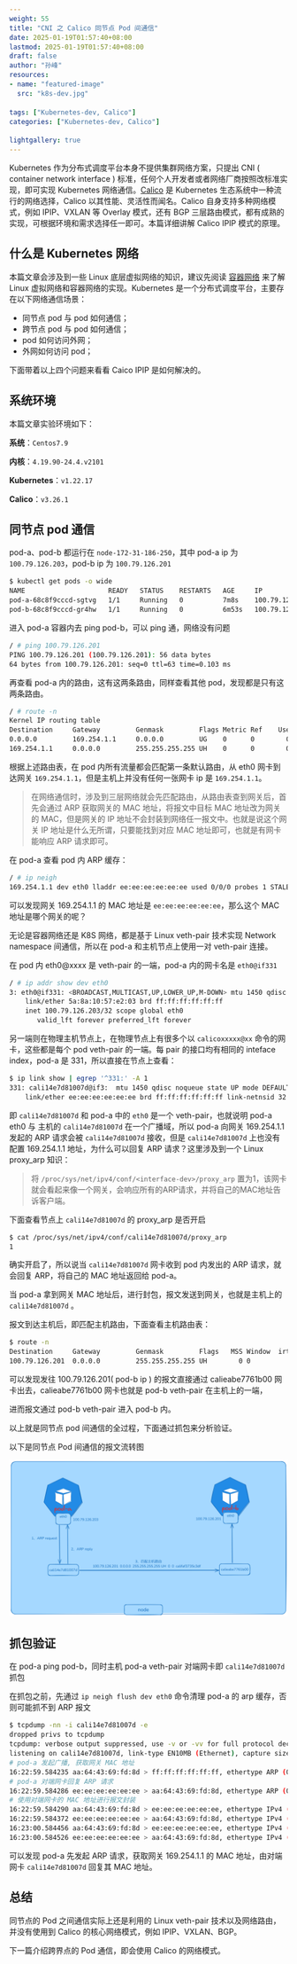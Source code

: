 ```yaml
---
weight: 55
title: "CNI 之 Calico 同节点 Pod 间通信"
date: 2025-01-19T01:57:40+08:00
lastmod: 2025-01-19T01:57:40+08:00
draft: false
author: "孙峰"
resources:
- name: "featured-image"
  src: "k8s-dev.jpg"

tags: ["Kubernetes-dev, Calico"]
categories: ["Kubernetes-dev, Calico"]

lightgallery: true
---
```


Kubernetes 作为分布式调度平台本身不提供集群网络方案，只提出 CNI ( container network interface ) 标准，任何个人开发者或者网络厂商按照改标准实现，即可实现 Kubernetes 网络通信。[Calico](https://www.tigera.io/project-calico/)  是 Kubernetes 生态系统中一种流行的网络选择，Calico 以其性能、灵活性而闻名。Calico 自身支持多种网络模式，例如 IPIP、VXLAN 等 Overlay 模式，还有 BGP 三层路由模式，都有成熟的实现，可根据环境和需求选择任一即可。本篇详细讲解 Calico IPIP 模式的原理。

## 什么是 Kubernetes 网络

本篇文章会涉及到一些 Linux 底层虚拟网络的知识，建议先阅读 [容器网络](https://sfeng1996.github.io/container-network/) 来了解 Linux 虚拟网络和容器网络的实现。Kubernetes 是一个分布式调度平台，主要存在以下网络通信场景：

- 同节点 pod 与 pod 如何通信；
- 跨节点 pod 与 pod 如何通信；
- pod 如何访问外网；
- 外网如何访问 pod；

下面带着以上四个问题来看看 Caico IPIP 是如何解决的。

## 系统环境

本篇文章实验环境如下：

**系统**：`Centos7.9`

**内核**：`4.19.90-24.4.v2101`

**Kubernetes**：`v1.22.17`

**Calico**：`v3.26.1`

## 同节点 pod 通信

pod-a、pod-b 都运行在 `node-172-31-186-250`，其中 pod-a ip 为 `100.79.126.203`，pod-b ip 为 `100.79.126.201`

```bash
$ kubectl get pods -o wide
NAME                     READY   STATUS    RESTARTS   AGE     IP               NODE                  NOMINATED NODE   READINESS GATES
pod-a-68c8f9cccd-sgtvg   1/1     Running   0          7m8s    100.79.126.203   node-172-31-186-250   <none>           <none>
pod-b-68c8f9cccd-gr4hw   1/1     Running   0          6m53s   100.79.126.201   node-172-31-186-250   <none>           <none>
```

进入 pod-a 容器内去 ping pod-b，可以 ping 通，网络没有问题

```bash
/ # ping 100.79.126.201
PING 100.79.126.201 (100.79.126.201): 56 data bytes
64 bytes from 100.79.126.201: seq=0 ttl=63 time=0.103 ms
```

再查看 pod-a 内的路由，这有这两条路由，同样查看其他 pod，发现都是只有这两条路由。

```bash
/ # route -n
Kernel IP routing table
Destination     Gateway         Genmask         Flags Metric Ref    Use Iface
0.0.0.0         169.254.1.1     0.0.0.0         UG    0      0        0 eth0
169.254.1.1     0.0.0.0         255.255.255.255 UH    0      0        0 eth0
```

根据上述路由表，在 pod 内所有流量都会匹配第一条默认路由，从 eth0 网卡到达网关 `169.254.1.1`，但是主机上并没有任何一张网卡 ip 是 `169.254.1.1`。

> 在网络通信时，涉及到三层网络就会先匹配路由，从路由表查到网关后，首先会通过 ARP 获取网关的 MAC 地址，将报文中目标 MAC 地址改为网关的 MAC，但是网关的 IP 地址不会封装到网络任一报文中。也就是说这个网关 IP 地址是什么无所谓，只要能找到对应 MAC 地址即可，也就是有网卡能响应 ARP 请求即可。
>

在 pod-a 查看 pod 内 ARP 缓存：

```bash
/ # ip neigh
169.254.1.1 dev eth0 lladdr ee:ee:ee:ee:ee:ee used 0/0/0 probes 1 STALE
```

可以发现网关 169.254.1.1 的 MAC 地址是 `ee:ee:ee:ee:ee:ee`，那么这个 MAC 地址是哪个网关的呢？

无论是容器网络还是 K8S 网络，都是基于 Linux veth-pair 技术实现 Network namespace 间通信，所以在 pod-a 和主机节点上使用一对 veth-pair 连接。

在 pod 内 eth0@xxxx 是 veth-pair 的一端，pod-a 内的网卡名是 `eth0@if331`

```bash
/ # ip addr show dev eth0
3: eth0@if331: <BROADCAST,MULTICAST,UP,LOWER_UP,M-DOWN> mtu 1450 qdisc noqueue state UP qlen 1000
    link/ether 5a:8a:10:57:e2:03 brd ff:ff:ff:ff:ff:ff
    inet 100.79.126.203/32 scope global eth0
       valid_lft forever preferred_lft forever
```

另一端则在物理主机节点上，在物理节点上有很多个以 `calicoxxxxx@xx` 命令的网卡，这些都是每个 pod veth-pair 的一端。每 pair 的接口均有相同的 inteface index，pod-a 是 331，所以直接在节点上查看：

```bash
$ ip link show | egrep '^331:' -A 1
331: cali14e7d81007d@if3:  mtu 1450 qdisc noqueue state UP mode DEFAULT group default qlen 1000
    link/ether ee:ee:ee:ee:ee:ee brd ff:ff:ff:ff:ff:ff link-netnsid 32
```

即 `cali14e7d81007d` 和 pod-a 中的 `eth0` 是一个 veth-pair，也就说明 pod-a eth0 与 主机的 `cali14e7d81007d` 在一个广播域，所以 pod-a 向网关 169.254.1.1 发起的 ARP 请求会被 `cali14e7d81007d` 接收，但是 `cali14e7d81007d`  上也没有配置 169.254.1.1 地址，为什么可以回复 ARP 请求？这里涉及到一个 Linux proxy_arp 知识：

> 将 `/proc/sys/net/ipv4/conf/<interface-dev>/proxy_arp` 置为1，该网卡就会看起来像一个网关，会响应所有的ARP请求，并将自己的MAC地址告诉客户端。
>

下面查看节点上 `cali14e7d81007d` 的 proxy_arp 是否开启

```bash
$ cat /proc/sys/net/ipv4/conf/cali14e7d81007d/proxy_arp
1
```

确实开启了，所以说当 `cali14e7d81007d` 网卡收到 pod 内发出的 ARP 请求，就会回复 ARP，将自己的 MAC 地址返回给 pod-a。

当 pod-a 拿到网关 MAC 地址后，进行封包，报文发送到网关，也就是主机上的  `cali14e7d81007d` 。

报文到达主机后，即匹配主机路由，下面查看主机路由表：

```bash
$ route -n 
Destination     Gateway         Genmask         Flags   MSS Window  irtt Iface
100.79.126.201  0.0.0.0         255.255.255.255 UH        0 0          0 calieabe7761b00
```

可以发现发往 100.79.126.201( pod-b ip ) 的报文直接通过 calieabe7761b00 网卡出去，calieabe7761b00 网卡也就是 pod-b veth-pair 在主机上的一端，

进而报文通过 pod-b veth-pair 进入 pod-b 内。

以上就是同节点 pod 间通信的全过程，下面通过抓包来分析验证。

以下是同节点 Pod 间通信的报文流转图

![calico](calico-onenode.png)

## 抓包验证

在 pod-a ping pod-b，同时主机 pod-a veth-pair 对端网卡即 `cali14e7d81007d` 抓包

在抓包之前，先通过 `ip neigh flush dev eth0` 命令清理 pod-a 的 arp 缓存，否则可能抓不到 ARP 报文

```bash
$ tcpdump -nn -i cali14e7d81007d -e
dropped privs to tcpdump
tcpdump: verbose output suppressed, use -v or -vv for full protocol decode
listening on cali14e7d81007d, link-type EN10MB (Ethernet), capture size 262144 bytes
# pod-a 发起广播, 获取网关 MAC 地址
16:22:59.584235 aa:64:43:69:fd:8d > ff:ff:ff:ff:ff:ff, ethertype ARP (0x0806), length 42: Request who-has 169.254.1.1 tell 100.79.126.235, length 28
# pod-a 对端网卡回复 ARP 请求
16:22:59.584286 ee:ee:ee:ee:ee:ee > aa:64:43:69:fd:8d, ethertype ARP (0x0806), length 42: Reply 169.254.1.1 is-at ee:ee:ee:ee:ee:ee, length 28
# 使用对端网卡的 MAC 地址进行报文封装
16:22:59.584290 aa:64:43:69:fd:8d > ee:ee:ee:ee:ee:ee, ethertype IPv4 (0x0800), length 98: 100.79.126.235 > 100.79.126.201: ICMP echo request, id 15, seq 0, length 64    
16:22:59.584372 ee:ee:ee:ee:ee:ee > aa:64:43:69:fd:8d, ethertype IPv4 (0x0800), length 98: 100.79.126.201 > 100.79.126.235: ICMP echo reply, id 15, seq 0, length 64      
16:23:00.584456 aa:64:43:69:fd:8d > ee:ee:ee:ee:ee:ee, ethertype IPv4 (0x0800), length 98: 100.79.126.235 > 100.79.126.201: ICMP echo request, id 15, seq 1, length 64
16:23:00.584526 ee:ee:ee:ee:ee:ee > aa:64:43:69:fd:8d, ethertype IPv4 (0x0800), length 98: 100.79.126.201 > 100.79.126.235: ICMP echo reply, id 15, seq 1, length 64   
```

可以发现 pod-a 先发起 ARP 请求，获取网关 169.254.1.1 的 MAC 地址，由对端网卡 `cali14e7d81007d` 回复其 MAC 地址。

## 总结

同节点的 Pod 之间通信实际上还是利用的 Linux veth-pair 技术以及网络路由，并没有使用到 Calico 的核心网络模式，例如 IPIP、VXLAN、BGP。

下一篇介绍跨界点的 Pod 通信，即会使用 Calico 的网络模式。